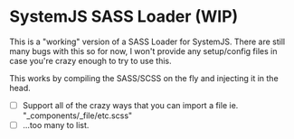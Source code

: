 # SystemJS SASS Loader (WIP)

This is a "working" version of a SASS Loader for SystemJS. 
There are still many bugs with this so for now, I won't provide any setup/config files in case you're crazy enough to try to use this. 

This works by compiling the SASS/SCSS on the fly and injecting it in the head. 

- [ ] Support all of the crazy ways that you can import a file ie. "_components/_file/etc.scss"
- [ ] ...too many to list.